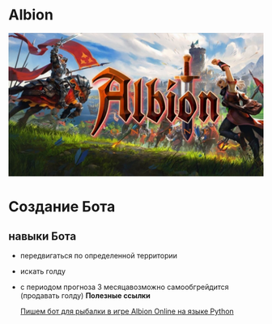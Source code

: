 # Albion
![title](scale_1200.jpg)

# Создание Бота

## навыки Бота
* передвигаться по определенной территории
* искать голду
* с периодом прогноза 3 месяцавозможно самообгрейдится (продавать голду)
**Полезные ссылки**

  [Пишем бот для рыбалки в игре Albion Online на языке Python](https://habr.com/ru/articles/459110/)
